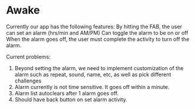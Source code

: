 # Awake

Currently our app has the following features:
By hitting the FAB, the user can set an alarm (hrs/min and AM/PM)
Can toggle the alarm to be on or off
When the alarm goes off, the user must complete the activity to turn off the alarm.

Current problems:
1. Beyond setting the alarm, we need to implement customization of the alarm such as repeat, sound, name, etc, as well as pick different challenges
2. Alarm currently is not time sensitive. It goes off within a minute.
3. Alarm list autoclears after 1 alarm goes off.
4. Should have back button on set alarm activity.

